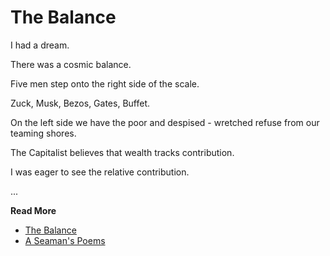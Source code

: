# The Balance


I had a dream.

There was a cosmic balance.

Five men step onto the right side of the scale.

Zuck, Musk, Bezos, Gates, Buffet.

On the left side we have the poor and despised - wretched refuse from our teaming shores.

The Capitalist believes that wealth tracks contribution.

I was eager to see the relative contribution.

...

**Read More**

* [The Balance](https://seamansguide.com/book/poem/Balance.md)
* [A Seaman's Poems](https://seamansguide.com/book/poem)

